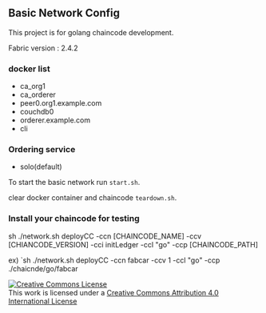 ## Basic Network Config

This project is for golang chaincode development.

Fabric version : 2.4.2

### docker list
- ca_org1
- ca_orderer
- peer0.org1.example.com
- couchdb0
- orderer.example.com
- cli

### Ordering service
- solo(default)

To start the basic network run ``start.sh``.

clear docker container and chaincode ``teardown.sh``.

### Install your chaincode for testing
sh ./network.sh deployCC -ccn [CHAINCODE_NAME] -ccv [CHIANCODE_VERSION] -cci initLedger -ccl "go" -ccp [CHAINCODE_PATH]

ex)
`sh ./network.sh deployCC -ccn fabcar -ccv 1 -ccl "go" -ccp ./chaicnde/go/fabcar

<a rel="license" href="http://creativecommons.org/licenses/by/4.0/"><img alt="Creative Commons License" style="border-width:0" src="https://i.creativecommons.org/l/by/4.0/88x31.png" /></a><br />This work is licensed under a <a rel="license" href="http://creativecommons.org/licenses/by/4.0/">Creative Commons Attribution 4.0 International License</a>

